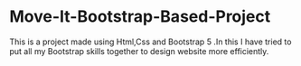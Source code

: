 # Move-It-Bootstrap-Based-Project
This is a project made using Html,Css and Bootstrap 5 .In this I have tried to put all my Bootstrap skills together to design website more efficiently.
